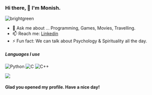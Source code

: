 ### Hi there, 👋 I'm Monish.
![brightgreen](https://komarev.com/ghpvc/?username=xmonish)

- 💬 Ask me about ... Programming, Games, Movies, Travelling.
- 📫 Reach me:  [Linkedin](https://www.linkedin.com/in/xmonish/)
- ⚡ Fun fact: We can talk about Psychology & Spirituality all the day.

##### Languages I use

![Python](https://img.shields.io/badge/-Python-000000?style=flat&logo=python)
![C](https://img.shields.io/badge/-C-000000?style=flat&logo=c)
![C++](https://img.shields.io/badge/-C++-000000?style=flat&logo=c%2B%2B)



<img src="https://github-readme-stats.vercel.app/api?username=xmonish&&show_icons=true&title_color=ffffff&icon_color=bb2acf&text_color=daf7dc&bg_color=191919">

#### Glad you opened my profile. Have a nice day!
